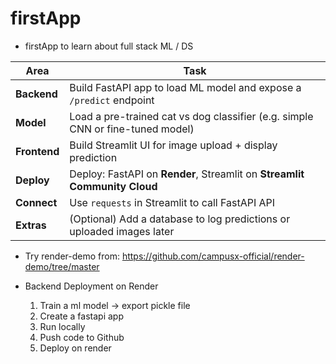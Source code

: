 # firstApp

- firstApp to learn about full stack ML / DS

| Area         | Task                                                                           |
| ------------ | ------------------------------------------------------------------------------ |
| **Backend**  | Build FastAPI app to load ML model and expose a `/predict` endpoint            |
| **Model**    | Load a pre-trained cat vs dog classifier (e.g. simple CNN or fine-tuned model) |
| **Frontend** | Build Streamlit UI for image upload + display prediction                       |
| **Deploy**   | Deploy: FastAPI on **Render**, Streamlit on **Streamlit Community Cloud**      |
| **Connect**  | Use `requests` in Streamlit to call FastAPI API                                |
| **Extras**   | (Optional) Add a database to log predictions or uploaded images later          |



- Try render-demo from: https://github.com/campusx-official/render-demo/tree/master

- Backend Deployment on Render
    1. Train a ml model -> export pickle file
    2. Create a fastapi app
    3. Run locally
    4. Push code to Github
    5. Deploy on render